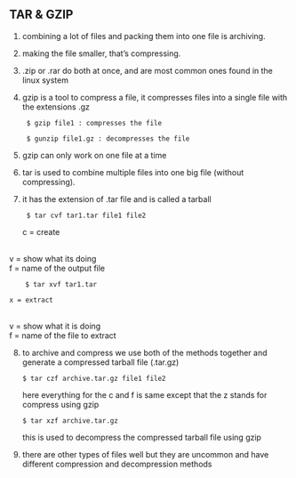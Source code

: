 ## TAR & GZIP
1. combining a lot of files and packing them into one file is archiving.

2. making the file smaller, that’s compressing.

3. .zip or .rar do both at once, and are most common ones found in the linux system

4. gzip is a tool to compress a file, it compresses files into a single file with the extensions .gz

		$ gzip file1 : compresses the file

		$ gunzip file1.gz : decompresses the file

5. gzip can only work on one file at a time

6. tar is used to combine multiple files into one big file (without compressing).

7. it has the extension of .tar file and is called a tarball

		$ tar cvf tar1.tar file1 file2

	c = create 
<br>
	v = show what its doing
<br>
	f = name of the output file

		$ tar xvf tar1.tar

	x = extract 
<br>
	v = show what it is doing
<br>
	f = name of the file to extract

8.  to archive and compress we use both of the methods together and generate a compressed tarball file (.tar.gz)

		$ tar czf archive.tar.gz file1 file2

	here everything for the c and f is same except that the z stands for compress using gzip

		$ tar xzf archive.tar.gz

	this is used to decompress the compressed tarball file using gzip

9. there are other types of files well but they are uncommon and have different compression and decompression methods